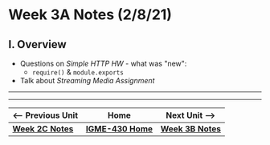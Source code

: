 # Week 3A Notes (2/8/21)

## I. Overview

- Questions on *Simple HTTP HW* - what was "new":
  - `require()` & `module.exports`
- Talk about *Streaming Media Assignment*

<hr><hr>

| <-- Previous Unit | Home | Next Unit -->
| --- | --- | --- 
| [**Week 2C Notes**](2C.md)   |  [**IGME-430 Home**](../README.md) | [**Week 3B Notes**](3B.md)
